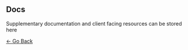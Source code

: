 ## Docs
Supplementary documentation and client facing resources can be stored here

[&larr; Go Back](../README.md)
